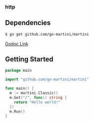 ### http

## Dependencies

```bash
$ go get github.com/go-martini/martini
```
[Godoc Link](http://godoc.org/github.com/go-martini/martini)

## Getting Started

```go
package main

import "github.com/go-martini/martini"

func main() {
  m := martini.Classic()
  m.Get("/", func() string {
    return "Hello world!"
  })
  m.Run()
}
```